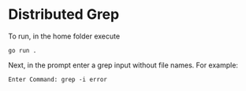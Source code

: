# Distributed Grep

To run, in the home folder execute

```
go run .
```

Next, in the prompt enter a grep input without file names. For example:

```
Enter Command: grep -i error
```


